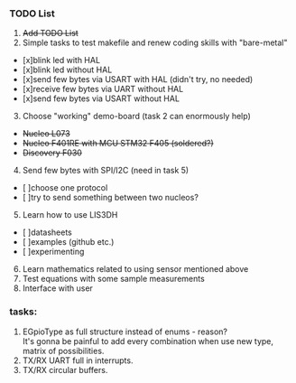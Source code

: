 ### TODO List

1. ~~Add TODO List~~
2. Simple tasks to test makefile and renew coding skills with "bare-metal"
  - [x]blink led with HAL 
  - [x]blink led without HAL
  - [x]send few bytes via USART with HAL (didn't try, no needed)
  - [x]receive few bytes via UART without HAL
  - [x]send few bytes via USART without HAL
3. Choose "working" demo-board (task 2 can enormously help)
  * ~~Nucleo L073~~
  * ~~Nucleo F401RE with MCU STM32 F405 (soldered?)~~
  * ~~Discovery F030~~
4. Send few bytes with SPI/I2C (need in task 5)
  - [ ]choose one protocol
  - [ ]try to send something between two nucleos? 
5. Learn how to use LIS3DH
  - [ ]datasheets
  - [ ]examples (github etc.)
  - [ ]experimenting
6. Learn mathematics related to using sensor mentioned above
7. Test equations with some sample measurements
8. Interface with user

### tasks:
  1. EGpioType as full structure instead of enums - reason?  
  It's gonna be painful to add every combination when use new type,  
  matrix of possibilities.
  2. TX/RX UART full in interrupts.
  3. TX/RX circular buffers.
